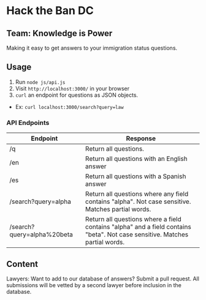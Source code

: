 # Hack the Ban DC
## Team: Knowledge is Power

Making it easy to get answers to your immigration status questions.

## Usage
1. Run `node js/api.js`
2. Visit `http://localhost:3000/` in your browser
3. `curl` an endpoint for questions as JSON objects.
  * Ex: `curl localhost:3000/search?query=law`

### API Endpoints

| Endpoint | Response |
| ---- | ---- |
| /q | Return all questions. |
| /en | Return all questions with an English answer |
| /es | Return all questions with a Spanish answer |
| /search?query=alpha | Return all questions where any field contains "alpha". Not case sensitive. Matches partial words. |
| /search?query=alpha%20beta | Return all questions where a field contains "alpha" and a field contains "beta". Not case sensitive. Matches partial words. |

## Content
Lawyers: Want to add to our database of answers? Submit a pull request. All submissions will be vetted by a second lawyer before inclusion in the database.
